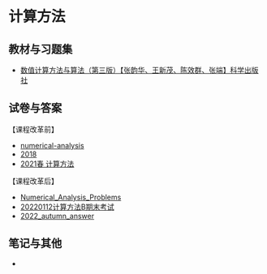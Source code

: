 # 计算方法

## 教材与习题集

* [数值计算方法与算法（第三版）【张韵华、王新茂、陈效群、张端】科学出版社](https://easylink.cc/jhi3zs)

## 试卷与答案

【课程改革前】

* [numerical-analysis](https://easylink.cc/yn0iy1)
* [2018](https://easylink.cc/pmdvbw)
* [2021春 计算方法](https://easylink.cc/f6a41y)

【课程改革后】

* [Numerical\_Analysis\_Problems](https://easylink.cc/n0uy8j)
* [20220112计算方法B期末考试](https://easylink.cc/odymoh)
* [2022\_autumn\_answer](https://easylink.cc/6wgkv4)

## 笔记与其他

*
